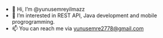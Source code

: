 - 👋 Hi, I’m @yunusemreyilmazz
- 👀 I’m interested in REST API, Java development and mobile progrogramming.
- 📫 You can reach me via yunusemre2778@gmail.com

<!---
yunusemreyilmazz/yunusemreyilmazz is a ✨ special ✨ repository because its `README.md` (this file) appears on your GitHub profile.
You can click the Preview link to take a look at your changes.
--->
